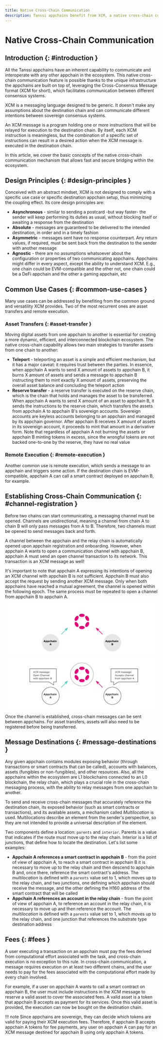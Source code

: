 ```yaml
---
title: Native Cross-Chain Communication
description: Tanssi appchains benefit from XCM, a native cross-chain communication language, which allows fast and secure bridging guaranteed by Polkadot's relay chain.
---
```


# Native Cross-Chain Communication

## Introduction {: #introduction }

All the Tanssi appchains have an inherent capability to communicate and interoperate with any other appchain in the ecosystem. This native cross-chain communication feature is possible thanks to the unique infrastructure the appchains are built on top of, leveraging the Cross-Consensus Message format (XCM for short), which facilitates communication between different consensus systems.

XCM is a messaging language designed to be generic. It doesn't make any assumptions about the destination chain and can communicate different intentions between sovereign consensus systems.

An XCM message is a program holding one or more instructions that will be relayed for execution to the destination chain. By itself, each XCM instruction is meaningless, but the combination of a specific set of instructions can result in a desired action when the XCM message is executed in the destination chain.

In this article, we cover the basic concepts of the native cross-chain communication mechanism that allows fast and secure bridging within the ecosystem.

## Design Principles {: #design-principles }

Conceived with an abstract mindset, XCM is not designed to comply with a specific use case or specific destination appchain setup, thus minimizing the coupling effect. Its core design principles are:

- **Asynchronous** - similar to sending a postcard -but way faster- the sender will keep performing its duties as usual, without blocking itself or awaiting a response from the destination
- **Absolute** -  messages are guaranteed to be delivered to the intended destination, in order and in a timely fashion
- **Asymmetric** -  messages sent have no response counterpart. Any return values, if required, must be sent back from the destination to the sender with another message
- **Agnostic** -  there are no assumptions whatsoever about the configuration or properties of two communicating appchains. Appchains might differ in every aspect, except the ability to understand XCM. E.g., one chain could be EVM-compatible and the other not, one chain could be a DeFi appchain and the other a gaming appchain, etc

## Common Use Cases {: #common-use-cases }

Many use cases can be addressed by benefiting from the common ground and versatility XCM provides. Two of the most recurrent ones are asset transfers and remote execution.

### Asset Transfers {: #asset-transfer }

Moving digital assets from one appchain to another is essential for creating a more dynamic, efficient, and interconnected blockchain ecosystem. The native cross-chain capability allows two main strategies to transfer assets from one chain to another:

- **Teleport** - teleporting an asset is a simple and efficient mechanism, but it has a major caveat: it requires trust between the parties. In essence, when appchain A wants to send X amount of assets to appchain B, it burns X amount of assets and sends a message to appchain B instructing them to mint exactly X amount of assets, preserving the overall asset balance and concluding the teleport action
- **Reserve transfer** - a reserve transfer is executed on the reserve chain, which is the chain that holds and manages the asset to be transferred. When appchain A wants to send X amount of an asset to appchain B, it sends the instructions to the reserve chain, which transfers the assets from appchain A to appchain B's sovereign accounts. Sovereign accounts are keyless accounts belonging to an appchain and managed by its appchain governor. After appchain B receives X amount of assets in its sovereign account, it proceeds to mint that amount in a derivative form. Note that regardless of appchain A not burning the assets or appchain B minting tokens in excess, since the wrongful tokens are not backed one-to-one by the reserve, they have no real value

### Remote Execution {: #remote-execution }

Another common use is remote execution, which sends a message to an appchain and triggers some action. If the destination chain is EVM-compatible, appchain A can call a smart contract deployed on appchain B, for example.

## Establishing Cross-Chain Communication {: #channel-registration }

Before two chains can start communicating, a messaging channel must be opened. Channels are unidirectional, meaning a channel from chain A to chain B will only pass messages from A to B. Therefore, two channels must be opened to send messages back and forth.

A channel between the appchain and the relay chain is automatically opened upon appchain registration and onboarding. However, when appchain A wants to open a communication channel with appchain B, appchain A must send an open channel transaction to its network. This transaction is an XCM message as well!

It's important to note that appchain A expressing its intentions of opening an XCM channel with appchain B is not sufficient. Appchain B must also accept the request by sending another XCM message. Only when both appchains have reached a mutual agreement, the channel is opened within the following epoch. The same process must be repeated to open a channel from appchain B to appchain A.

![XCM Channel Registration Overview](/images/learn/framework/xcm/dark-xcm-1.webp#only-dark)
![XCM Channel Registration Overview](/images/learn/framework/xcm/light-xcm-1.webp#only-dark#only-light)

Once the channel is established, cross-chain messages can be sent between appchains. For asset transfers, assets will also need to be registered before being transferred.

## Message Destinations {: #message-destinations }

Any given appchain contains modules exposing behavior (through transactions or smart contracts that can be called), accounts with balances, assets (fungibles or non-fungibles), and other resources. Also, all the appchains within the ecosystem are L1 blockchains connected to an L0 blockchain, the relay chain, which plays a crucial role in the cross-chain messaging process, with the ability to relay messages from one appchain to another.

To send and receive cross-chain messages that accurately reference the destination chain, its exposed behavior (such as smart contracts or transactions), and its available assets, a mechanism called *Multilocation* is used. Multilocations describe an element from the sender's perspective, so they are not intended to provide a universal description of the element.

Two components define a location: `parents` and `interior`. Parents is a value that indicates if the route must move up to the relay chain. Interior is a list of junctions, that define how to locate the destination. Let's list some examples:

- **Appchain A references a smart contract in appchain B** - from the point of view of appchain A, to reach a smart contract in appchain B it is necessary to move up to the relay chain and then descend to appchain B and, once there, reference the smart contract's address. The *multilocation* is defined with a `parents` value set to 1, which moves up to the relay chain, and two junctions, one defining which appchain should receive the message, and the other defining the H160 address of the smart contract that will be called
- **Appchain A references an account in the relay chain** - from the point of view of appchain A, to reference an account in the relay chain, it is necessary to move up and then reference the account. The *multilocation* is defined with a `parents` value set to 1, which moves up to the relay chain, and one junction that references the substrate type destination address 

## Fees {: #fees }

A user executing a transaction on an appchain must pay the fees derived from computational effort associated with the task, and cross-chain execution is no exception to this rule. In cross-chain communication, a message requires execution on at least two different chains, and the user needs to pay for the fees associated with the computational effort made by every chain involved.

For example, if a user on appchain A wants to call a smart contract on appchain B, the user must include instructions in the XCM message to reserve a valid asset to cover the associated fees. A valid asset is a token that appchain B accepts as payment for its services. Once this valid asset is provided, the execution can now be bought on the destination chain.

!!! note
    Since appchains are sovereign, they can decide which tokens are valid for paying their XCM execution fees.
    Therefore, if appchain B accepts appchain A tokens for fee payments, any user on appchain A can pay for an XCM message destined for appchain B using only appchain A tokens.